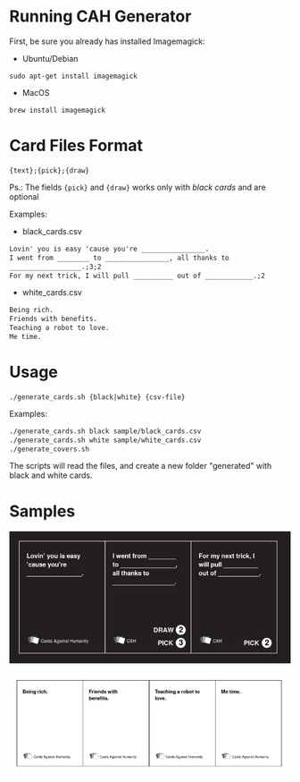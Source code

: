 Running CAH Generator
=====================

First, be sure you already has installed Imagemagick:

- Ubuntu/Debian
```
sudo apt-get install imagemagick
```

- MacOS
```
brew install imagemagick
```

Card Files Format
=================

```
{text};{pick};{draw}
```
Ps.: The fields `{pick}` and `{draw}` works only with *black cards* and are optional

Examples:

- black_cards.csv
```
Lovin' you is easy 'cause you're ________________.
I went from ________ to ________________, all thanks to __________________.;3;2
For my next trick, I will pull __________ out of ____________.;2
```

- white_cards.csv
```
Being rich.
Friends with benefits.
Teaching a robot to love.
Me time.
```

Usage
=====

```
./generate_cards.sh {black|white} {csv-file}
```

Examples:
```
./generate_cards.sh black sample/black_cards.csv
./generate_cards.sh white sample/white_cards.csv
./generate_covers.sh
```

The scripts will read the files, and create a new folder "generated" with black and white cards.

Samples
=======

![Black Cards](/sample/black_cards.jpg)

![White Cards](/sample/white_cards.jpg)

